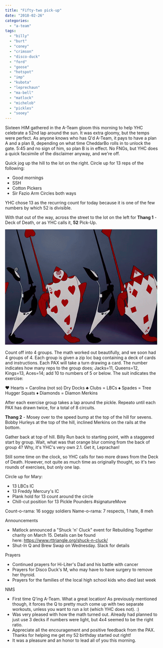 ```yaml
---
title: "Fifty-two pick-up"
date: "2018-02-26"
categories: 
  - "a-team"
tags: 
  - "billy"
  - "burt"
  - "coney"
  - "crimson"
  - "disco-duck"
  - "ford"
  - "goose"
  - "hotspot"
  - "imp"
  - "kubota"
  - "leprechaun"
  - "ma-bell"
  - "matlock"
  - "michelob"
  - "pickles"
  - "sooey"
---
```


Sixteen HIM gathered in the A-Team gloom this morning to help YHC celebrate a 52nd lap around the sun. It was extra gloomy, but the temps were perfect. As anyone knows who has Q'd A-Team, it pays to have a plan A and a plan B, depending on what time CheddarBo rolls in to unlock the gate. 5:45 and no sign of him, so plan B is in effect. No FNGs, but YHC does a quick facsimile of the disclaimer anyway, and we're off.

Quick jog up the hill to the lot on the right. Circle up for 13 reps of the following:

- Good mornings
- SSH
- Cotton Pickers
- Sir Fazio Arm Circles both ways

YHC chose 13 as the recurring count for today because it is one of the few numbers by which 52 is divisible.

With that out of the way, across the street to the lot on the left for **Thang 1** - Deck of Death, or as YHC calls it, **52** Pick-Up.

![giphy-downsized](images/giphy-downsized.gif)

Count off into 4 groups. The math worked out beautifully, and we soon had 4 groups of 4. Each group is given a zip loc bag containing a deck of cards and instructions. Each PAX will take a turn drawing a card. The number indicates how many reps to the group does; Jacks=11, Queens=12, Kings=13, Aces=14; add 10 to numbers of 5 or below. The suit indicates the exercise:

♥︎ Hearts = Carolina (not so) Dry Docks ♣︎ Clubs = LBCs ♠︎ Spades = Tree Hugger Squats ♦︎ Diamonds = Diamon Merkins

After each exercise group takes a lap around the pickle. Repeato until each PAX has drawn twice, for a total of 8 circuits.

**Thang 2** - Mosey over to the speed bump at the top of the hill for sevens. Bobby Hurleys at the top of the hill, inclined Merkins on the rails at the bottom.

Gather back at top of hill. Billy Run back to starting point, with a staggered start by group. Wait, what was that orange blur coming from the back of group 4? Why, it's YHC's very own 2.1. Get it, Leprachan!

Still some time on the clock, so YHC calls for two more draws from the Deck of Death. However, not quite as much time as originally thought, so it's two rounds of exercises, but only one lap.

Circle up for Mary:

- 13 LBCs IC
- 13 Freddy Mercury's IC
- Plank hold for 13 count around the circle
- Chill-cut position for 13 Pickle Pounders #signatureMove

Count-o-rama: 16 soggy soldiers Name-o-rama: 7 respects, 1 hate, 8 meh

Announcements

- Matlock announced a "Shuck 'n' Cluck" event for Rebuilding Together charity on March 15. Details can be found here: https://www.rttriangle.org/shuck-n-cluck/
- Shut-In Q and Brew Swap on Wednesday. Slack for details

Prayers

- Continued prayers for Hi-Liter's Dad and his battle with cancer
- Prayers for Disco Duck's M, who may have to have surgery to remove her thyroid.
- Prayers for the families of the local high school kids who died last week

NMS

- First time Q'ing A-Team. What a great location! As previously mentioned though, it forces the Q to pretty much come up with two separate workouts, unless you want to run a lot (which YHC does not). :)
- Was very pleased with how the math turned out. Already had planned to just use 3 decks if numbers were light, but 4x4 seemed to be the right ratio.
- Appreciate all the encouragement and positive feedback from the PAX. Thanks for helping me get my 52 birthday started out right!
- It was a pleasure and an honor to lead all of you this morning.
